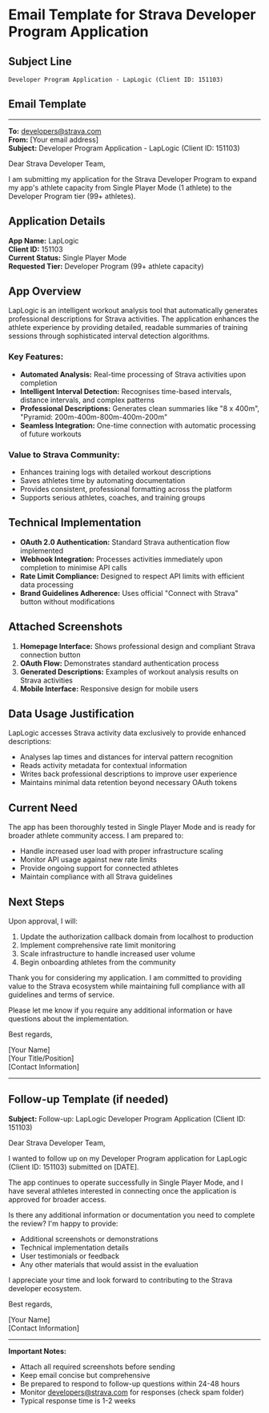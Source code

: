 # Email Template for Strava Developer Program Application

## Subject Line
```
Developer Program Application - LapLogic (Client ID: 151103)
```

## Email Template

---

**To:** developers@strava.com  
**From:** [Your email address]  
**Subject:** Developer Program Application - LapLogic (Client ID: 151103)

Dear Strava Developer Team,

I am submitting my application for the Strava Developer Program to expand my app's athlete capacity from Single Player Mode (1 athlete) to the Developer Program tier (99+ athletes).

## Application Details

**App Name:** LapLogic  
**Client ID:** 151103  
**Current Status:** Single Player Mode  
**Requested Tier:** Developer Program (99+ athlete capacity)

## App Overview

LapLogic is an intelligent workout analysis tool that automatically generates professional descriptions for Strava activities. The application enhances the athlete experience by providing detailed, readable summaries of training sessions through sophisticated interval detection algorithms.

### Key Features:
- **Automated Analysis:** Real-time processing of Strava activities upon completion
- **Intelligent Interval Detection:** Recognises time-based intervals, distance intervals, and complex patterns
- **Professional Descriptions:** Generates clean summaries like "8 x 400m", "Pyramid: 200m-400m-800m-400m-200m"
- **Seamless Integration:** One-time connection with automatic processing of future workouts

### Value to Strava Community:
- Enhances training logs with detailed workout descriptions
- Saves athletes time by automating documentation
- Provides consistent, professional formatting across the platform
- Supports serious athletes, coaches, and training groups

## Technical Implementation

- **OAuth 2.0 Authentication:** Standard Strava authentication flow implemented
- **Webhook Integration:** Processes activities immediately upon completion to minimise API calls
- **Rate Limit Compliance:** Designed to respect API limits with efficient data processing
- **Brand Guidelines Adherence:** Uses official "Connect with Strava" button without modifications

## Attached Screenshots

1. **Homepage Interface:** Shows professional design and compliant Strava connection button
2. **OAuth Flow:** Demonstrates standard authentication process
3. **Generated Descriptions:** Examples of workout analysis results on Strava activities
4. **Mobile Interface:** Responsive design for mobile users

## Data Usage Justification

LapLogic accesses Strava activity data exclusively to provide enhanced descriptions:
- Analyses lap times and distances for interval pattern recognition
- Reads activity metadata for contextual information
- Writes back professional descriptions to improve user experience
- Maintains minimal data retention beyond necessary OAuth tokens

## Current Need

The app has been thoroughly tested in Single Player Mode and is ready for broader athlete community access. I am prepared to:
- Handle increased user load with proper infrastructure scaling
- Monitor API usage against new rate limits
- Provide ongoing support for connected athletes
- Maintain compliance with all Strava guidelines

## Next Steps

Upon approval, I will:
1. Update the authorization callback domain from localhost to production
2. Implement comprehensive rate limit monitoring
3. Scale infrastructure to handle increased user volume
4. Begin onboarding athletes from the community

Thank you for considering my application. I am committed to providing value to the Strava ecosystem while maintaining full compliance with all guidelines and terms of service.

Please let me know if you require any additional information or have questions about the implementation.

Best regards,

[Your Name]  
[Your Title/Position]  
[Contact Information]

---

## Follow-up Template (if needed)

**Subject:** Follow-up: LapLogic Developer Program Application (Client ID: 151103)

Dear Strava Developer Team,

I wanted to follow up on my Developer Program application for LapLogic (Client ID: 151103) submitted on [DATE].

The app continues to operate successfully in Single Player Mode, and I have several athletes interested in connecting once the application is approved for broader access.

Is there any additional information or documentation you need to complete the review? I'm happy to provide:
- Additional screenshots or demonstrations
- Technical implementation details
- User testimonials or feedback
- Any other materials that would assist in the evaluation

I appreciate your time and look forward to contributing to the Strava developer ecosystem.

Best regards,

[Your Name]  
[Contact Information]

---

**Important Notes:**
- Attach all required screenshots before sending
- Keep email concise but comprehensive
- Be prepared to respond to follow-up questions within 24-48 hours
- Monitor developers@strava.com for responses (check spam folder)
- Typical response time is 1-2 weeks